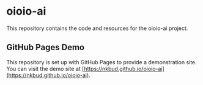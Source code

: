 # oioio-ai

This repository contains the code and resources for the oioio-ai project.

## GitHub Pages Demo

This repository is set up with GitHub Pages to provide a demonstration site. You can visit the demo site at [https://nkbud.github.io/oioio-ai](https://nkbud.github.io/oioio-ai).